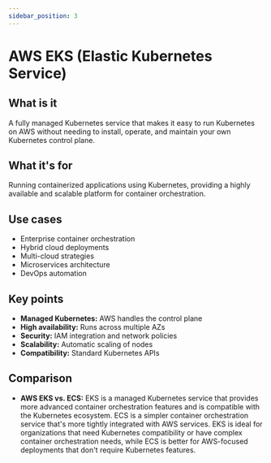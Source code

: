 ```yaml
---
sidebar_position: 3
---
```


# AWS EKS (Elastic Kubernetes Service)

## What is it
A fully managed Kubernetes service that makes it easy to run Kubernetes on AWS without needing to install, operate, and maintain your own Kubernetes control plane.

## What it's for
Running containerized applications using Kubernetes, providing a highly available and scalable platform for container orchestration.

## Use cases
- Enterprise container orchestration
- Hybrid cloud deployments
- Multi-cloud strategies
- Microservices architecture
- DevOps automation

## Key points
- **Managed Kubernetes:** AWS handles the control plane
- **High availability:** Runs across multiple AZs
- **Security:** IAM integration and network policies
- **Scalability:** Automatic scaling of nodes
- **Compatibility:** Standard Kubernetes APIs

## Comparison
- **AWS EKS vs. ECS:** EKS is a managed Kubernetes service that provides more advanced container orchestration features and is compatible with the Kubernetes ecosystem. ECS is a simpler container orchestration service that's more tightly integrated with AWS services. EKS is ideal for organizations that need Kubernetes compatibility or have complex container orchestration needs, while ECS is better for AWS-focused deployments that don't require Kubernetes features. 